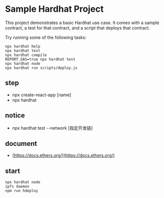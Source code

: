 # Sample Hardhat Project

This project demonstrates a basic Hardhat use case. It comes with a sample contract, a test for that contract, and a script that deploys that contract.

Try running some of the following tasks:

```shell
npx hardhat help
npx hardhat test
npx hardhat compile
REPORT_GAS=true npx hardhat test
npx hardhat node
npx hardhat run scripts/deploy.js
```
## step
* npx create-react-app [name]
* npx hardhat


## notice
* npx hardhat test --network [指定开发链]

## document

* [https://docs.ethers.org/](https://docs.ethers.org/)

## start
```text
npx hardhat node
ipfs daemon
npm run hdeploy
```